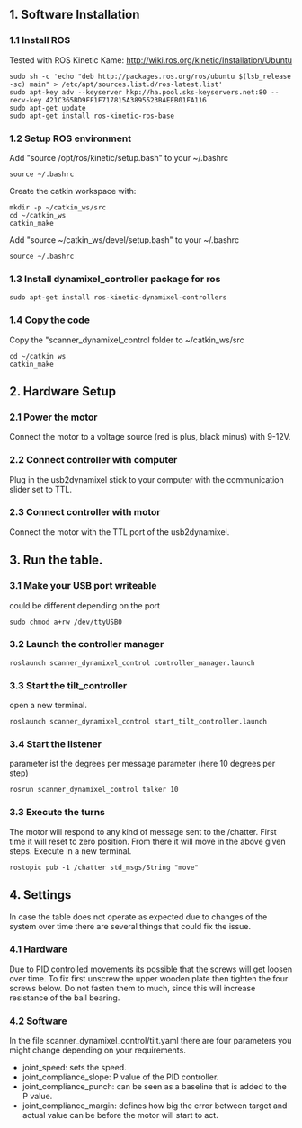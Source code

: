 ## 1. Software Installation

### 1.1 Install ROS
Tested with ROS Kinetic Kame:
http://wiki.ros.org/kinetic/Installation/Ubuntu
```
sudo sh -c 'echo "deb http://packages.ros.org/ros/ubuntu $(lsb_release -sc) main" > /etc/apt/sources.list.d/ros-latest.list'
sudo apt-key adv --keyserver hkp://ha.pool.sks-keyservers.net:80 --recv-key 421C365BD9FF1F717815A3895523BAEEB01FA116
sudo apt-get update
sudo apt-get install ros-kinetic-ros-base
```
### 1.2 Setup ROS environment
Add "source /opt/ros/kinetic/setup.bash" to your ~/.bashrc
```
source ~/.bashrc
```
Create the catkin workspace with:
```
mkdir -p ~/catkin_ws/src
cd ~/catkin_ws
catkin_make
```
Add "source ~/catkin_ws/devel/setup.bash" to your ~/.bashrc
```
source ~/.bashrc
```

### 1.3 Install dynamixel_controller package for ros
```
sudo apt-get install ros-kinetic-dynamixel-controllers
```

### 1.4 Copy the code
Copy the "scanner_dynamixel_control folder to ~/catkin_ws/src
```
cd ~/catkin_ws
catkin_make
```
## 2. Hardware Setup
### 2.1 Power the motor
Connect the motor to a voltage source (red is plus, black minus) with 9-12V.
### 2.2 Connect controller with computer
Plug in the usb2dynamixel stick to your computer with the communication slider set to TTL.
### 2.3 Connect controller with motor
Connect the motor with the TTL port of the usb2dynamixel.

## 3. Run the table.
### 3.1 Make your USB port writeable
could be different depending on the port
```
sudo chmod a+rw /dev/ttyUSB0
```
### 3.2 Launch the controller manager
```
roslaunch scanner_dynamixel_control controller_manager.launch
```
### 3.3 Start the tilt_controller 
open a new terminal.
```
roslaunch scanner_dynamixel_control start_tilt_controller.launch
```
### 3.4 Start the listener 
parameter ist the degrees per message parameter (here 10 degrees per step)
```
rosrun scanner_dynamixel_control talker 10
```
### 3.3 Execute the turns
The motor will respond to any kind of message sent to the /chatter. First time it will reset to zero position. From there it will move in the above given steps. Execute in a new terminal.
```
rostopic pub -1 /chatter std_msgs/String "move"
```

## 4. Settings
In case the table does not operate as expected due to changes of the system over
time there are several things that could fix the issue.
### 4.1 Hardware
Due to PID controlled movements its possible that the screws will get loosen
over time. To fix first unscrew the upper wooden plate then tighten the four
screws below. Do not fasten them to much, since this will increase resistance of
the ball bearing.
### 4.2 Software
In the file scanner_dynamixel_control/tilt.yaml there are four parameters you
might change depending on your requirements.
* joint_speed: sets the speed.
* joint_compliance_slope: P value of the PID controller.
* joint_compliance_punch: can be seen as a baseline that is added to the P value.
* joint_compliance_margin: defines how big the error between target and actual
value can be before the motor will start to act.
